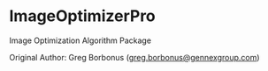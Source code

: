 ImageOptimizerPro
=================

Image Optimization Algorithm Package

Original Author:
Greg Borbonus (greg.borbonus@gennexgroup.com)
